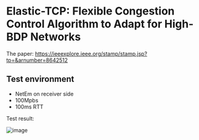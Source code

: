 # Elastic-TCP: Flexible Congestion Control Algorithm to Adapt for High-BDP Networks

The paper: https://ieeexplore.ieee.org/stamp/stamp.jsp?tp=&arnumber=8642512

## Test environment
* NetEm on receiver side
* 100Mpbs
* 100ms RTT

Test result:

![image](https://user-images.githubusercontent.com/980728/125387081-eedb0a80-e3cf-11eb-92a1-6f6dfdcce280.png)
